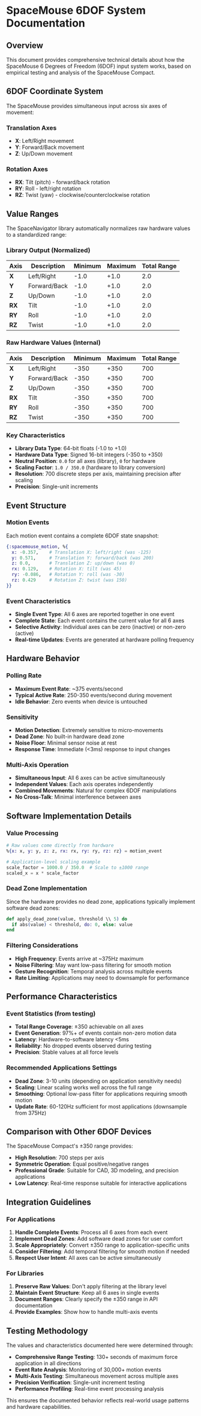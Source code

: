 # SpaceMouse 6DOF System Documentation

## Overview

This document provides comprehensive technical details about how the SpaceMouse 6 Degrees of Freedom (6DOF) input system works, based on empirical testing and analysis of the SpaceMouse Compact.

## 6DOF Coordinate System

The SpaceMouse provides simultaneous input across six axes of movement:

### Translation Axes
- **X**: Left/Right movement
- **Y**: Forward/Back movement  
- **Z**: Up/Down movement

### Rotation Axes
- **RX**: Tilt (pitch) - forward/back rotation
- **RY**: Roll - left/right rotation
- **RZ**: Twist (yaw) - clockwise/counterclockwise rotation

## Value Ranges

The SpaceNavigator library automatically normalizes raw hardware values to a standardized range:

### Library Output (Normalized)

| Axis | Description | Minimum | Maximum | Total Range |
|------|-------------|---------|---------|-------------|
| **X** | Left/Right | -1.0 | +1.0 | 2.0 |
| **Y** | Forward/Back | -1.0 | +1.0 | 2.0 |
| **Z** | Up/Down | -1.0 | +1.0 | 2.0 |
| **RX** | Tilt | -1.0 | +1.0 | 2.0 |
| **RY** | Roll | -1.0 | +1.0 | 2.0 |
| **RZ** | Twist | -1.0 | +1.0 | 2.0 |

### Raw Hardware Values (Internal)

| Axis | Description | Minimum | Maximum | Total Range |
|------|-------------|---------|---------|-------------|
| **X** | Left/Right | -350 | +350 | 700 |
| **Y** | Forward/Back | -350 | +350 | 700 |
| **Z** | Up/Down | -350 | +350 | 700 |
| **RX** | Tilt | -350 | +350 | 700 |
| **RY** | Roll | -350 | +350 | 700 |
| **RZ** | Twist | -350 | +350 | 700 |

### Key Characteristics

- **Library Data Type**: 64-bit floats (-1.0 to +1.0)
- **Hardware Data Type**: Signed 16-bit integers (-350 to +350)
- **Neutral Position**: `0.0` for all axes (library), `0` for hardware
- **Scaling Factor**: `1.0 / 350.0` (hardware to library conversion)
- **Resolution**: 700 discrete steps per axis, maintaining precision after scaling
- **Precision**: Single-unit increments

## Event Structure

### Motion Events

Each motion event contains a complete 6DOF state snapshot:

```elixir
{:spacemouse_motion, %{
  x: -0.357,    # Translation X: left/right (was -125)
  y: 0.571,     # Translation Y: forward/back (was 200)
  z: 0.0,       # Translation Z: up/down (was 0)
  rx: 0.129,    # Rotation X: tilt (was 45)
  ry: -0.086,   # Rotation Y: roll (was -30)
  rz: 0.429     # Rotation Z: twist (was 150)
}}
```

### Event Characteristics

- **Single Event Type**: All 6 axes are reported together in one event
- **Complete State**: Each event contains the current value for all 6 axes
- **Selective Activity**: Individual axes can be zero (inactive) or non-zero (active)
- **Real-time Updates**: Events are generated at hardware polling frequency

## Hardware Behavior

### Polling Rate
- **Maximum Event Rate**: ~375 events/second
- **Typical Active Rate**: 250-350 events/second during movement
- **Idle Behavior**: Zero events when device is untouched

### Sensitivity
- **Motion Detection**: Extremely sensitive to micro-movements
- **Dead Zone**: No built-in hardware dead zone
- **Noise Floor**: Minimal sensor noise at rest
- **Response Time**: Immediate (<3ms) response to input changes

### Multi-Axis Operation
- **Simultaneous Input**: All 6 axes can be active simultaneously
- **Independent Values**: Each axis operates independently
- **Combined Movements**: Natural for complex 6DOF manipulations
- **No Cross-Talk**: Minimal interference between axes

## Software Implementation Details

### Value Processing
```elixir
# Raw values come directly from hardware
%{x: x, y: y, z: z, rx: rx, ry: ry, rz: rz} = motion_event

# Application-level scaling example
scale_factor = 1000.0 / 350.0  # Scale to ±1000 range
scaled_x = x * scale_factor
```

### Dead Zone Implementation
Since the hardware provides no dead zone, applications typically implement software dead zones:

```elixir
def apply_dead_zone(value, threshold \\ 5) do
  if abs(value) < threshold, do: 0, else: value
end
```

### Filtering Considerations
- **High Frequency**: Events arrive at ~375Hz maximum
- **Noise Filtering**: May want low-pass filtering for smooth motion
- **Gesture Recognition**: Temporal analysis across multiple events
- **Rate Limiting**: Applications may need to downsample for performance

## Performance Characteristics

### Event Statistics (from testing)
- **Total Range Coverage**: ±350 achievable on all axes
- **Event Generation**: 97%+ of events contain non-zero motion data
- **Latency**: Hardware-to-software latency <5ms
- **Reliability**: No dropped events observed during testing
- **Precision**: Stable values at all force levels

### Recommended Applications Settings
- **Dead Zone**: 3-10 units (depending on application sensitivity needs)
- **Scaling**: Linear scaling works well across the full range
- **Smoothing**: Optional low-pass filter for applications requiring smooth motion
- **Update Rate**: 60-120Hz sufficient for most applications (downsample from 375Hz)

## Comparison with Other 6DOF Devices

The SpaceMouse Compact's ±350 range provides:
- **High Resolution**: 700 steps per axis
- **Symmetric Operation**: Equal positive/negative ranges
- **Professional Grade**: Suitable for CAD, 3D modeling, and precision applications
- **Low Latency**: Real-time response suitable for interactive applications

## Integration Guidelines

### For Applications
1. **Handle Complete Events**: Process all 6 axes from each event
2. **Implement Dead Zones**: Add software dead zones for user comfort
3. **Scale Appropriately**: Convert ±350 range to application-specific units
4. **Consider Filtering**: Add temporal filtering for smooth motion if needed
5. **Respect User Intent**: All axes can be active simultaneously

### For Libraries
1. **Preserve Raw Values**: Don't apply filtering at the library level
2. **Maintain Event Structure**: Keep all 6 axes in single events
3. **Document Ranges**: Clearly specify the ±350 range in API documentation
4. **Provide Examples**: Show how to handle multi-axis events

## Testing Methodology

The values and characteristics documented here were determined through:
- **Comprehensive Range Testing**: 130+ seconds of maximum force application in all directions
- **Event Rate Analysis**: Monitoring of 30,000+ motion events
- **Multi-Axis Testing**: Simultaneous movement across multiple axes
- **Precision Verification**: Single-unit increment testing
- **Performance Profiling**: Real-time event processing analysis

This ensures the documented behavior reflects real-world usage patterns and hardware capabilities.
